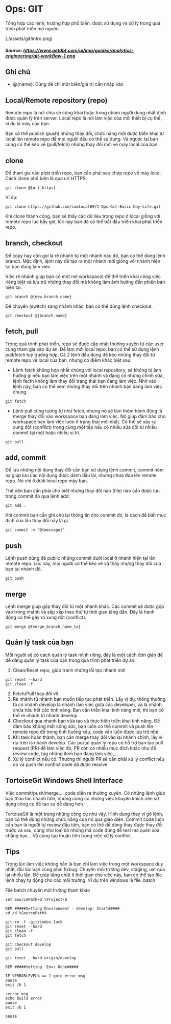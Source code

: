 # Ops: GIT

Tổng hợp các lệnh, trường hợp phổ biến, được sử dụng và xử lý trong quá trình phát triển mã nguồn.

(./assets/git/intro.png)
##### Source: https://www.getdbt.com/ui/img/guides/analytics-engineering/git-workflow-1.png

## Ghi chú

- @{name}: Dùng để chỉ một biến/giá trị cần nhập vào

## Local/Remote repository (repo)

Remote repo là nơi chia sẽ công khai hoặc trong nhóm người dùng nhất định được quản lý trên server.
Local repo là nơi làm việc của mỗi thiết bị cụ thể, ví dụ là máy của bạn.

Bạn có thể publish (push) những thay đổi, chức năng mới được triển khai từ local lên remote repo để mọi người đều có thể sử dụng. Và ngược lại bạn cũng có thể kéo về (pull/fetch) những thay đổi mới về máy local của bạn.

## clone

Để tham gia vào phát triển repo, bạn cần phải sao chép repo về máy local. Cách clone phổ biến là qua url HTTPS.

```
git clone @{url_https}
``` 

Ví dụ:
```
git clone https://github.com/samlocal09/1-Ops-Git-Basic-Day-Life.git
```

Khi clone thành công, bạn sẽ thấy các dữ liệu trong repo ở local giống với remote repo lúc bấy giờ, lúc này bạn đã có thể bắt đầu triển khai phát triển repo.

## branch, checkout

Để copy hay còn gọi là rẻ nhánh tự một nhánh nào đó, bạn có thể dùng lệnh branch. Mặc định, lệnh này để tạo ra một nhánh mới giống với nhánh hiện tại bạn đang làm việc.

Việc rẻ nhánh giúp bạn có một nơi workspace) để thể triển khai công việc riêng biệt và lưu trữ những thay đổi mà không làm ảnh hưởng đến phiên bản hiện tại.

```
git branch @{new_branch_name}
```

Để chuyển (switch) sang nhánh khác, bạn có thể dùng lệnh checkout. 

```
git checkout @{branch_name}
```

## fetch, pull

Trong quá trình phát triển, repo sẽ được cập nhật thường xuyên từ các user cùng tham gia vào dự án. Để làm mới local repo, bạn có thể sử dụng lệnh pull/fetch tuỳ trường hợp. Cả 2 lệnh đều dùng để kéo những thay đổi từ remote repo về local của bạn, nhưng có điểm khác biệt sau:

- Lệnh fetch không hợp nhất chúng với local repository, sẽ không bị ảnh hưởng gì nếu bạn làm việc trên một nhánh và đang có những chỉnh sửa, lệnh fecth không làm thay đổi trạng thái bạn đang làm việc. Nhờ vào lệnh này, bạn có thể xem những thay đổi trên nhánh bạn đang làm việc chung.

```
git fetch
```

- Lệnh pull cũng tương tự như fetch, nhưng nó sẽ làm thêm hành động là merge thay đổi vào workspace bạn đang làm việc. Nó giúp đảm bảo cho workspace bạn làm việc luôn ở trạng thái mới nhất. Có thể sẽ xảy ra xung đột (conflict) trong cùng một tệp nếu có nhiều sữa đổi từ nhiều commit tại một hoặc nhiều vị trí.

```
git pull
```

## add, commit

Để lưu những nội dung thay đổi cần bạn sử dụng lệnh commit, commit nôm na giúp lưu các nội dụng được dánh dấu lại, nhưng chưa đưa lên remote repo. Nó chỉ ở dưới local repo máy bạn.

Thế nên bạn cần phải cho biết nhưng thay đổi nào (file) nào cần được lưu trong commit đó qua lệnh add. 

```
git add .
```

Khi commit bạn cần ghi chú lại thông tin cho commit đó, là cách để biết mục đích của lần thay đổi này là gì.

```
git commit -m "@{message}"
```

## push

Lệnh push dùng để public những commit dưới local ở nhánh hiện tại lên remote repo. Lúc này, mọi người có thể kéo về và thấy nhựng thay đổi của bạn tại nhánh đó.

```
git push
```

## merge

Lệnh merge giúp gộp thay đổi từ một nhánh khác. Các commit sẽ được gộp vào trong nhánh và sắp xếp theo thứ tự thời gian tăng dần. Đây là hành động có thể gây ra xung đột (conflict).

```
git merge @{merge_branch_name_to}
```

## Quản lý task của bạn
Mỗi người sẽ có cách quản lý task mình riêng, đây là một cách đơn giản để dễ dàng quản lý task của bạn trong quá trình phát triển dự án.

1. Clean/Reset repo, giúp tránh những lỗi tạo nhánh mới
```
git reset --hard
git clean -f
```

2. Fetch/Pull thay đổi về.
3. Rẻ nhánh từ nhánh bạn muốn tiếp tuc phát triển. Lấy vị dụ, thông thường ta có nhánh develop là nhánh làm việc giữa các developer, và là nhánh chứa hầu hết các tính năng. Bạn cần triển khai tính năng mới, thì bạn có thể rẻ nhánh từ nhánh develop.
4. Checkout qua nhanh bạn vừa tạo và thực hiện triển khai tính năng. Để đảm bảo không mất công sức, bạn luôn có thể commit và push lên remote repo để trong tình huống xấu, code vẫn luôn được lưu trữ nhé.
5. Khi task hoàn thành, bạn cần merge thay đổi vào lại nhánh chính, lấy ví dụ trên là nhánh develop. Các portal quản lý repo có hỗ trợ bạn tạo pull request (PR) để làm việc đó, PR còn có nhiều mục đích khác như để review code, tag những item bạn đang làm việc,...
6. Xử lý conflict nếu có. Thường thì người PR sẽ cần phải xử lý conflict nếu có và push lên conflict code đã được resolve

## TortoiseGit Windows Shell Interface

Việc commit/push/merge,... code diễn ra thường xuyên. Có những lệnh giúp bạn thao tác nhanh hơn, nhưng cũng có những việc khuyến khích nên sử dụng công cụ để tạo sự dễ dàng hơn.

TortoiseGit là một trong những cộng cụ như vậy. Hình dung thay vì gõ lệnh, bạn có thể dùng những chức năng của nó qua giao diện. Commit code luôn cần bạn là người tự review đầu tiên, bạn có thể dễ dàng thay được thay đổi trước và sau, cũng như loại bỏ những mã code dùng để test mà quên xoá chẳng hạn... Và cũng tạo thuận tiên trong việc xử lý conflict.

## Tips

Trong lúc làm việc không hẳn là bạn chỉ làm việc trong một workspace duy nhất, đôi lúc bạn cũng phải fixbug. Chuyển môi trường dev, staging, uat qua lại nhiều lần. Để giúp tăng chút ít thời gian cho việc này, bạn có thể tạo file lệnh chạy tự động cho các môi trường. Ví dụ trên windows là file .batch

File batch chuyển môi trường tham khảo
```
set SourcePath=D:\Project\A

REM #####Setting Environment - develop: Start#####
cd /d %SourcePath%

git rm -f .git/index.lock
git reset --hard
git clean -f
git fetch

git checkout develop
git pull 

git reset --hard origin/develop

REM #####Setting  Env: Done#####

IF %ERRORLEVEL% == 1 goto error_msg
pause
exit /b 1

:error_msg
echo build error
pause
exit /b 1

pause
```



